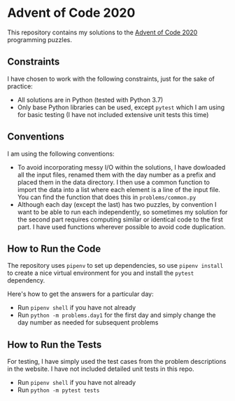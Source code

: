# Advent of Code 2020

This repository contains my solutions to the [Advent of Code 2020](https://adventofcode.com/2020) programming puzzles.

## Constraints

I have chosen to work with the following constraints, just for the sake of practice:

- All solutions are in Python (tested with Python 3.7)
- Only base Python libraries can be used, except `pytest` which I am using for basic testing 
  (I have not included extensive unit tests this time)

## Conventions

I am using the following conventions:

- To avoid incorporating messy I/O within the solutions, I have dowloaded all the input files, renamed them with the day 
  number as a prefix and placed them in the data directory. 
  I then use a common function to import the data into a list where each element is a line of the input file. You can 
  find the function that does this in `problems/common.py`
- Although each day (except the last) has two puzzles, by convention I want to be able to run each independently, 
  so sometimes my solution for the second part requires computing similar or identical code to the first part. 
  I have used functions wherever possible to avoid code duplication. 

## How to Run the Code

The repository uses `pipenv` to set up dependencies, so use `pipenv install` to create a nice virtual environment for 
you and install the `pytest` dependency.

Here's how to get the answers for a particular day:

- Run `pipenv shell` if you have not already
- Run `python -m problems.day1` for the first day and simply change the day number as needed for subsequent problems 

## How to Run the Tests

For testing, I have simply used the test cases from the problem descriptions in the website. 
I have not included detailed unit tests in this repo.

- Run `pipenv shell` if you have not already
- Run `python -m pytest tests`
